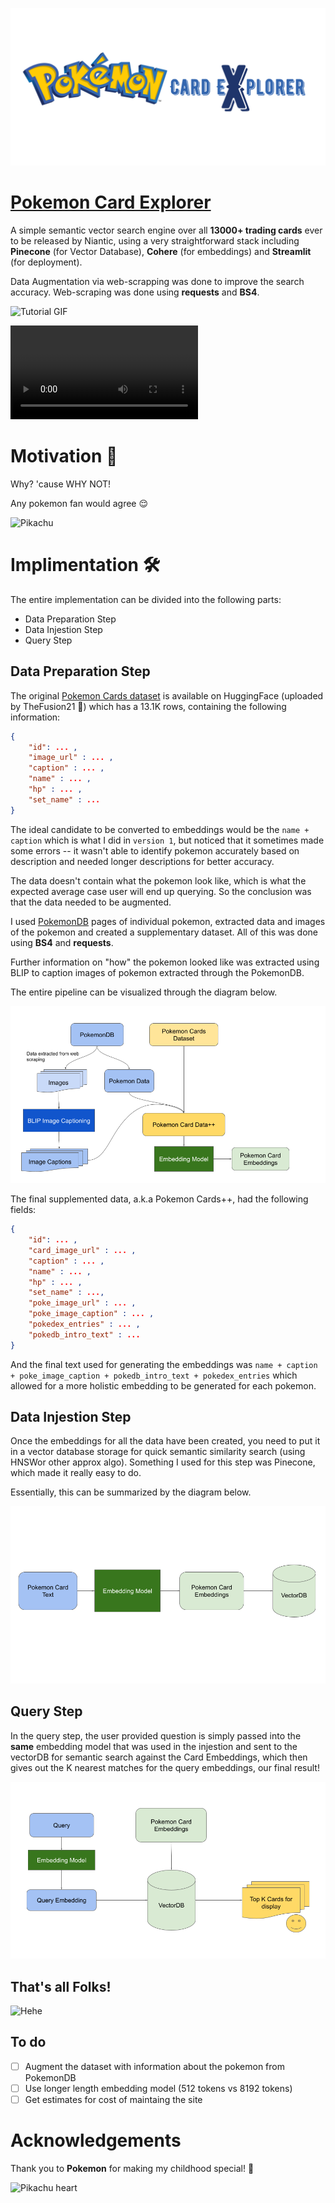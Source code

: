 ![Pokemon Trading Card](assets/banner.png)

# [Pokemon Card Explorer](https://pokemoncards.streamlit.app/)

A simple semantic vector search engine over all **13000+ trading cards** ever to be released by Niantic, using a very straightforward stack including **Pinecone** (for Vector Database), **Cohere** (for embeddings) and **Streamlit** (for deployment).

Data Augmentation via web-scrapping was done to improve the search accuracy. Web-scraping was done using **requests** and **BS4**. 


![Tutorial GIF](assets/tutorial.gif)


![](https://github.com/bhavnicksm/pokemon-card-explorer/blob/main/assets/streamlit-app-2023-09-15-18-09-95.webm)

# Motivation 🤔

Why? 'cause WHY NOT!

Any pokemon fan would agree 😌

![Pikachu](https://media.giphy.com/media/xuXzcHMkuwvf2/giphy.gif)

# Implimentation 🛠️

The entire implementation can be divided into the following parts: 

- Data Preparation Step
- Data Injestion Step
- Query Step

## Data Preparation Step

The original [Pokemon Cards dataset](https://huggingface.co/datasets/TheFusion21/PokemonCards) is available on HuggingFace (uploaded by TheFusion21 💙) which has a 13.1K rows, containing the following information:

```json
{
    "id": ... , 
    "image_url" : ... , 
    "caption" : ... ,
    "name" : ... , 
    "hp" : ... , 
    "set_name" : ... 
}
```

The ideal candidate to be converted to embeddings would be the `name + caption` which is what I did in `version 1`, but noticed that it sometimes made some errors -- it wasn't able to identify pokemon accurately based on description and needed longer descriptions for better accuracy. 

The data doesn't contain what the pokemon look like, which is what the expected average case user will end up querying. So the conclusion was that the data needed to be augmented. 

I used [PokemonDB](https://pokemondb.net/) pages of individual pokemon, extracted data and images of the pokemon and created a supplementary dataset. All of this was done using **BS4** and **requests**. 

Further information on "how" the pokemon looked like was extracted using BLIP to caption images of pokemon extracted through the PokemonDB. 

The entire pipeline can be visualized through the diagram below. 

![Data Preparation Pipeline](assets/data_preparation_pipeline.png)


The final supplemented data, a.k.a Pokemon Cards++, had the following fields: 

```json
{
    "id": ... , 
    "card_image_url" : ... , 
    "caption" : ... ,
    "name" : ... , 
    "hp" : ... , 
    "set_name" : ...,
    "poke_image_url" : ... , 
    "poke_image_caption" : ... , 
    "pokedex_entries" : ... , 
    "pokedb_intro_text" : ... 
}
```

And the final text used for generating the embeddings was `name + caption + poke_image_caption + pokedb_intro_text + pokedex_entries` which allowed for a more holistic embedding to be generated for each pokemon. 

## Data Injestion Step

Once the embeddings for all the data have been created, you need to put it in a vector database storage for quick semantic similarity search (using HNSWor other approx algo). Something I used for this step was Pinecone, which made it really easy to do. 

Essentially, this can be summarized by the diagram below. 

![Data Injestion Pipeline](assets/data_injestion_pipeline.png)


## Query Step



In the query step, the user provided question is simply passed into the **same** embedding model that was used in the injestion and sent to the vectorDB for semantic search against the Card Embeddings, which then gives out the K nearest matches for the query embeddings, our final result!

![Alt text](assets/query_pipeline.png)


## That's all Folks!

![Hehe](https://media.giphy.com/media/3kzJvEciJa94SMW3hN/giphy.gif)

## To do

- [ ] Augment the dataset with information about the pokemon from PokemonDB
- [ ] Use longer length embedding model (512 tokens vs 8192 tokens)
- [ ] Get estimates for cost of maintaing the site

# Acknowledgements 

Thank you to **Pokemon** for making my childhood special! 💙

![Pikachu heart](https://media.giphy.com/media/X5jBK75e04uDS/giphy.gif)